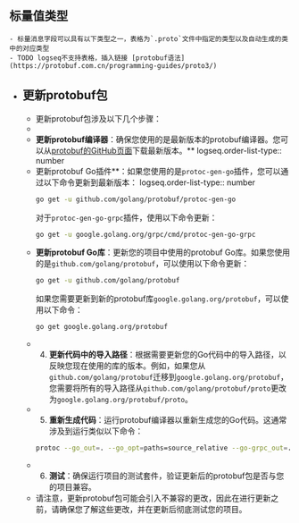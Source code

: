 ## 标量值类型
	- 标量消息字段可以具有以下类型之一，表格为`.proto`文件中指定的类型以及自动生成的类中的对应类型
	- TODO logseq不支持表格，插入链接 [protobuf语法](https://protobuf.com.cn/programming-guides/proto3/)
- ## 更新protobuf包
	- 更新protobuf包涉及以下几个步骤：
	-
	- **更新protobuf编译器**：确保您使用的是最新版本的protobuf编译器。您可以从[protobuf的GitHub页面](https://github.com/protocolbuffers/protobuf/releases)下载最新版本。**
	  logseq.order-list-type:: number
	- 更新protobuf Go插件**：如果您使用的是`protoc-gen-go`插件，您可以通过以下命令更新到最新版本：
	  logseq.order-list-type:: number
	   ```sh
	   go get -u github.com/golang/protobuf/protoc-gen-go
	   ```
	   对于`protoc-gen-go-grpc`插件，使用以下命令更新：
	   ```sh
	   go get -u google.golang.org/grpc/cmd/protoc-gen-go-grpc
	   ```
	- **更新protobuf Go库**：更新您的项目中使用的protobuf Go库。如果您使用的是`github.com/golang/protobuf`，可以使用以下命令更新：
	   ```sh
	   go get -u github.com/golang/protobuf
	   ```
	   如果您需要更新到新的protobuf库`google.golang.org/protobuf`，可以使用以下命令：
	   ```sh
	   go get google.golang.org/protobuf
	   ```
	- 4. **更新代码中的导入路径**：根据需要更新您的Go代码中的导入路径，以反映您现在使用的库的版本。例如，如果您从`github.com/golang/protobuf`迁移到`google.golang.org/protobuf`，您需要将所有的导入路径从`github.com/golang/protobuf/proto`更改为`google.golang.org/protobuf/proto`。
	- 5. **重新生成代码**：运行protobuf编译器以重新生成您的Go代码。这通常涉及到运行类似以下命令：
	   ```sh
	   protoc --go_out=. --go_opt=paths=source_relative --go-grpc_out=. --go-grpc_opt=paths=source_relative path/to/your.proto
	   ```
	- 6. **测试**：确保运行项目的测试套件，验证更新后的protobuf包是否与您的项目兼容。
	- 请注意，更新protobuf包可能会引入不兼容的更改，因此在进行更新之前，请确保您了解这些更改，并在更新后彻底测试您的项目。